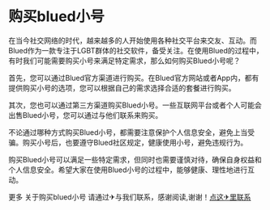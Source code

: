 # 购买blued小号

在当今社交网络的时代，越来越多的人开始使用各种社交平台来交友、互动。而Blued作为一款专注于LGBT群体的社交软件，备受关注。在使用Blued的过程中，有时我们可能需要购买小号来满足特定需求，那么如何购买Blued小号呢？

首先，您可以通过Blued官方渠道进行购买。在Blued官方网站或者App内，都有提供购买小号的选项，您可以根据自己的需求选择合适的套餐进行购买。

其次，您也可以通过第三方渠道购买Blued小号。一些互联网平台或者个人可能会出售Blued小号，您可以通过与他们联系来购买。

不论通过哪种方式购买Blued小号，都需要注意保护个人信息安全，避免上当受骗。购买小号后，也要遵守Blued社区规定，健康使用小号，避免违规行为。

购买Blued小号可以满足一些特定需求，但同时也需要谨慎对待，确保自身权益和个人信息安全。希望大家在使用Blued小号的过程中，能够健康、理性地进行互动。

更多 关于购买blued小号 请通过✈与我们联系，感谢阅读,谢谢！[点这✈里联系](https://abc.k02.cc)